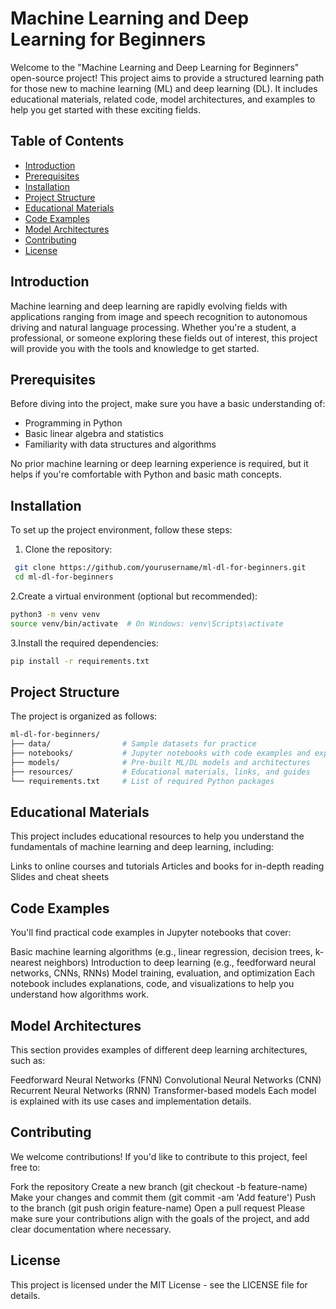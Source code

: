 # Machine Learning and Deep Learning for Beginners

Welcome to the "Machine Learning and Deep Learning for Beginners" open-source project! This project aims to provide a structured learning path for those new to machine learning (ML) and deep learning (DL). It includes educational materials, related code, model architectures, and examples to help you get started with these exciting fields.

## Table of Contents

- [Introduction](#introduction)
- [Prerequisites](#prerequisites)
- [Installation](#installation)
- [Project Structure](#project-structure)
- [Educational Materials](#educational-materials)
- [Code Examples](#code-examples)
- [Model Architectures](#model-architectures)
- [Contributing](#contributing)
- [License](#license)

## Introduction

Machine learning and deep learning are rapidly evolving fields with applications ranging from image and speech recognition to autonomous driving and natural language processing. Whether you're a student, a professional, or someone exploring these fields out of interest, this project will provide you with the tools and knowledge to get started.

## Prerequisites

Before diving into the project, make sure you have a basic understanding of:

- Programming in Python
- Basic linear algebra and statistics
- Familiarity with data structures and algorithms

No prior machine learning or deep learning experience is required, but it helps if you're comfortable with Python and basic math concepts.

## Installation

To set up the project environment, follow these steps:
1. Clone the repository:

  ```bash
   git clone https://github.com/yourusername/ml-dl-for-beginners.git
   cd ml-dl-for-beginners
```
   
2.Create a virtual environment (optional but recommended):
   ```bash
   python3 -m venv venv
   source venv/bin/activate  # On Windows: venv\Scripts\activate
```

3.Install the required dependencies:
   ```bash
   pip install -r requirements.txt
```

## Project Structure

The project is organized as follows:
```bash
ml-dl-for-beginners/
├── data/                # Sample datasets for practice
├── notebooks/           # Jupyter notebooks with code examples and explanations
├── models/              # Pre-built ML/DL models and architectures
├── resources/           # Educational materials, links, and guides
└── requirements.txt     # List of required Python packages
```

## Educational Materials
This project includes educational resources to help you understand the fundamentals of machine learning and deep learning, including:

Links to online courses and tutorials
Articles and books for in-depth reading
Slides and cheat sheets

## Code Examples
You'll find practical code examples in Jupyter notebooks that cover:

Basic machine learning algorithms (e.g., linear regression, decision trees, k-nearest neighbors)
Introduction to deep learning (e.g., feedforward neural networks, CNNs, RNNs)
Model training, evaluation, and optimization
Each notebook includes explanations, code, and visualizations to help you understand how algorithms work.

## Model Architectures
This section provides examples of different deep learning architectures, such as:

Feedforward Neural Networks (FNN)
Convolutional Neural Networks (CNN)
Recurrent Neural Networks (RNN)
Transformer-based models
Each model is explained with its use cases and implementation details.

## Contributing
We welcome contributions! If you'd like to contribute to this project, feel free to:

Fork the repository
Create a new branch (git checkout -b feature-name)
Make your changes and commit them (git commit -am 'Add feature')
Push to the branch (git push origin feature-name)
Open a pull request
Please make sure your contributions align with the goals of the project, and add clear documentation where necessary.

## License
This project is licensed under the MIT License - see the LICENSE file for details.

